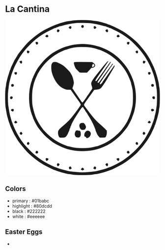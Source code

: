 # La Cantina

![logo](resources/logo-black.png)

## Colors

* primary    : #01babc
* highlight  : #80dcdd
* black      : #222222
* white      : #eeeeee

## Easter Eggs

-
